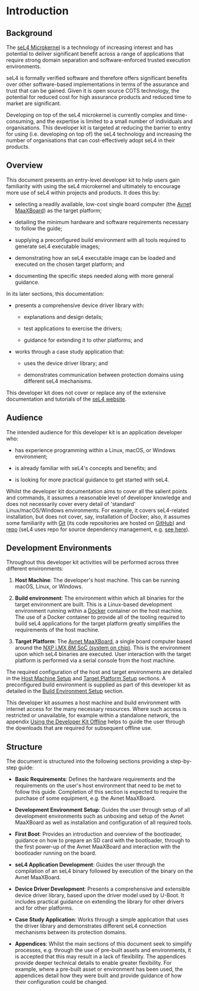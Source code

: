 # Introduction

## Background

The [seL4 Microkernel](https://sel4.systems) is a technology of increasing interest and has potential to deliver significant benefit across a range of applications that require strong domain separation and software-enforced trusted execution environments.

seL4 is formally verified software and therefore offers significant benefits over other software-based implementations in terms of the assurance and trust that can be gained. Given it is open source COTS technology, the potential for reduced cost for high assurance products and reduced time to market are significant.

Developing on top of the seL4 microkernel is currently complex and time-consuming, and the expertise is limited to a small number of individuals and organisations. This developer kit is targeted at reducing the barrier to entry for using (i.e. developing on top of) the seL4 technology and increasing the number of organisations that can cost-effectively adopt seL4 in their products.

## Overview

This document presents an entry-level developer kit to help users gain familiarity with using the seL4 microkernel and ultimately to encourage more use of seL4 within projects and products. It does this by:

- selecting a readily available, low-cost single board computer (the [Avnet MaaXBoard](https://www.avnet.com/wps/portal/us/products/avnet-boards/avnet-board-families/maaxboard/maaxboard/)) as the target platform;

- detailing the minimum hardware and software requirements necessary to follow the guide;

- supplying a preconfigured build environment with all tools required to generate seL4 executable images;

- demonstrating how an seL4 executable image can be loaded and executed on the chosen target platform; and

- documenting the specific steps needed along with more general guidance.

In its later sections, this documentation:

- presents a comprehensive device driver library with:

  - explanations and design details;

  - test applications to exercise the drivers;

  - guidance for extending it to other platforms; and

- works through a case study application that:

  - uses the device driver library; and

  - demonstrates communication between protection domains using different seL4 mechanisms.

This developer kit does not cover or replace any of the extensive documentation and tutorials of the [seL4 website](https://sel4.systems).

## Audience

The intended audience for this developer kit is an application developer who:

- has experience programming within a Linux, macOS, or Windows environment;

- is already familiar with seL4's concepts and benefits; and

- is looking for more practical guidance to get started with seL4.

Whilst the developer kit documentation aims to cover all the salient points and commands, it assumes a reasonable level of developer knowledge and does not necessarily cover every detail of 'standard' Linux/macOS/Windows environments. For example, it covers seL4-related installation, but does not cover, say, installation of Docker; also, it assumes some familiarity with [Git](https://git-scm.com/) (its code repositories are hosted on [GitHub](https://github.com/)) and [repo](https://gerrit.googlesource.com/git-repo/) (seL4 uses repo for source dependency management, e.g. [see here](https://docs.sel4.systems/projects/buildsystem/repo-cheatsheet.html)).

## Development Environments

Throughout this developer kit activities will be performed across three different environments:

1. **Host Machine**: The developer's host machine. This can be running macOS, Linux, or Windows.

2. **Build environment**: The environment within which all binaries for the target environment are built. This is a Linux-based development environment running within a [Docker](https://www.docker.com) container on the host machine. The use of a Docker container to provide all of the tooling required to build seL4 applications for the target platform greatly simplifies the requirements of the host machine.

3. **Target Platform**: The [Avnet MaaXBoard](https://www.avnet.com/wps/portal/us/products/avnet-boards/avnet-board-families/maaxboard/maaxboard), a single board computer based around the [NXP i.MX 8M SoC (system on chip)](https://www.nxp.com/products/processors-and-microcontrollers/arm-processors/i-mx-applications-processors/i-mx-8-processors/i-mx-8m-family-armcortex-a53-cortex-m4-audio-voice-video:i.MX8M). This is the environment upon which seL4 binaries are executed. User interaction with the target platform is performed via a serial console from the host machine.

The required configuration of the host and target environments are detailed in the [Host Machine Setup](host_machine_setup.md) and [Target Platform Setup](target_platform_setup.md) sections. A preconfigured build environment is supplied as part of this developer kit as detailed in the [Build Environment Setup](build_environment_setup.md) section.

This developer kit assumes a host machine and build environment with internet access for the many necessary resources. Where such access is restricted or unavailable, for example within a standalone network, the appendix [Using the Developer Kit Offline](./appendices/devkit_offline_use.md) helps to guide the user through the downloads that are required for subsequent offline use.

## Structure

The document is structured into the following sections providing a step-by-step guide:

- **Basic Requirements**: Defines the hardware requirements and the requirements on the user's host environment that need to be met to follow this guide. Completion of this section is expected to require the purchase of some equipment, e.g. the Avnet MaaXBoard.
  
- **Development Environment Setup**: Guides the user through setup of all development environments such as unboxing and setup of the Avnet MaaXBoard as well as installation and configuration of all required tools.

- **First Boot**: Provides an introduction and overview of the bootloader, guidance on how to prepare an SD card with the bootloader, through to the first power-up of the Avnet MaaXBoard and interaction with the bootloader running on the board.

- **seL4 Application Development**: Guides the user through the compilation of an seL4 binary followed by execution of the binary on the Avnet MaaXBoard.

- **Device Driver Development**: Presents a comprehensive and extensible device driver library, based upon the driver model used by U-Boot. It includes practical guidance on extending the library for other drivers and for other platforms.

- **Case Study Application**: Works through a simple application that uses the driver library and demonstrates different seL4 connection mechanisms between its protection domains.

- **Appendices**: Whilst the main sections of this document seek to simplify processes, e.g. through the use of pre-built assets and environments, it is accepted that this may result in a lack of flexibility. The appendices provide deeper technical details to enable greater flexibility. For example, where a pre-built asset or environment has been used, the appendices detail how they were built and provide guidance of how their configuration could be changed.
